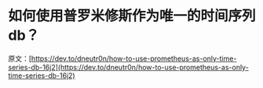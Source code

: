 # 如何使用普罗米修斯作为唯一的时间序列 db？

原文：[https://dev.to/dneutr0n/how-to-use-prometheus-as-only-time-series-db-16j2](https://dev.to/dneutr0n/how-to-use-prometheus-as-only-time-series-db-16j2)